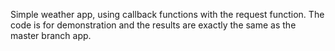 Simple weather app, using callback functions with the request function.
The code is for demonstration and the results are exactly the same as the master branch app.
